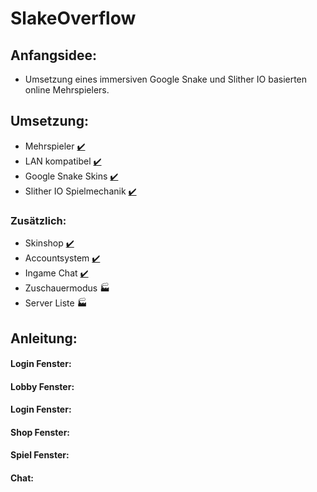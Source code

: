# SlakeOverflow
## Anfangsidee:
- Umsetzung eines im­mer­siven  Google Snake und Slither IO basierten online Mehrspielers.

## Umsetzung:
- Mehrspieler [✔️](https://emojipedia.org/check-mark/)
- LAN kompatibel [✔️](https://emojipedia.org/check-mark/)
- Google Snake Skins [✔️](https://emojipedia.org/check-mark/)
- Slither IO Spielmechanik [✔️](https://emojipedia.org/check-mark/)

### Zusätzlich:
- Skinshop [✔️](https://emojipedia.org/check-mark/)
- Accountsystem [✔️](https://emojipedia.org/check-mark/)
- Ingame Chat [✔️](https://emojipedia.org/check-mark/)
- Zuschauermodus 🏭
- Server Liste 🏭

## Anleitung:

#### Login Fenster:

#### Lobby Fenster:

#### Login Fenster:

#### Shop Fenster:

#### Spiel Fenster:

#### Chat:
